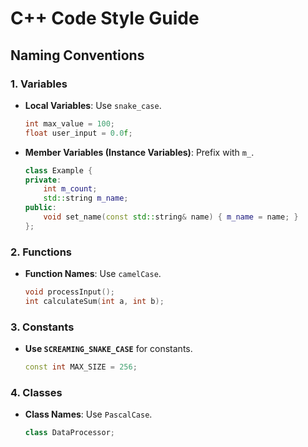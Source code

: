 # C++ Code Style Guide

## Naming Conventions

### 1. Variables
- **Local Variables**: Use `snake_case`.
  ```cpp
  int max_value = 100;
  float user_input = 0.0f;
  ```
- **Member Variables (Instance Variables)**: Prefix with `m_`.
  ```cpp
  class Example {
  private:
      int m_count;
      std::string m_name;
  public:
      void set_name(const std::string& name) { m_name = name; }
  };
  ```

### 2. Functions
- **Function Names**: Use `camelCase`.
  ```cpp
  void processInput();
  int calculateSum(int a, int b);
  ```

### 3. Constants
- **Use `SCREAMING_SNAKE_CASE`** for constants.
  ```cpp
  const int MAX_SIZE = 256;
  ```

### 4. Classes
- **Class Names**: Use `PascalCase`.
  ```cpp
  class DataProcessor;
  ```


